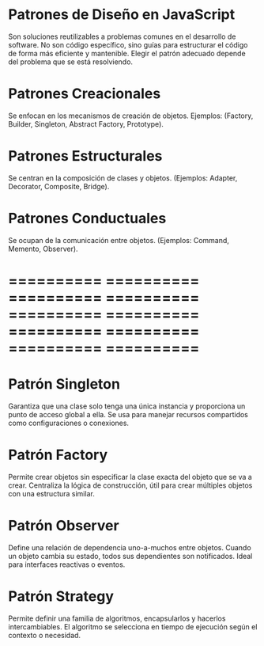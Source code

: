 # Patrones de Diseño en JavaScript

Son soluciones reutilizables a problemas comunes en el desarrollo de software. No son código específico, sino guías para estructurar el código de forma más eficiente y mantenible. Elegir el patrón adecuado depende del problema que se está resolviendo.

# Patrones Creacionales

Se enfocan en los mecanismos de creación de objetos. Ejemplos: (Factory, Builder, Singleton, Abstract Factory, Prototype).

# Patrones Estructurales

Se centran en la composición de clases y objetos. (Ejemplos: Adapter, Decorator, Composite, Bridge).

# Patrones Conductuales

Se ocupan de la comunicación entre objetos. (Ejemplos: Command, Memento, Observer).

# ========== ========== ========== ========== ========== ========== ========== ========== ========== ========== #

# Patrón Singleton

Garantiza que una clase solo tenga una única instancia y proporciona un punto de acceso global a ella. Se usa para manejar recursos compartidos como configuraciones o conexiones.

# Patrón Factory

Permite crear objetos sin especificar la clase exacta del objeto que se va a crear. Centraliza la lógica de construcción, útil para crear múltiples objetos con una estructura similar.

# Patrón Observer

Define una relación de dependencia uno-a-muchos entre objetos. Cuando un objeto cambia su estado, todos sus dependientes son notificados. Ideal para interfaces reactivas o eventos.

# Patrón Strategy

Permite definir una familia de algoritmos, encapsularlos y hacerlos intercambiables. El algoritmo se selecciona en tiempo de ejecución según el contexto o necesidad.

